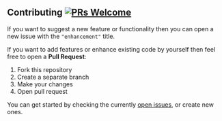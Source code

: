 ## Contributing [![PRs Welcome](https://img.shields.io/badge/PRs-welcome-brightgreen.svg?style=flat-square)](https://makeapullrequest.com)

If you want to suggest a new feature or functionality then you can open a new issue with the `"enhancement"` title.

If you want to add features or enhance existing code by yourself then feel free to open a **Pull Request**:

1. Fork this repository
2. Create a separate branch
3. Make your changes
5. Open pull request

You can get started by checking the currently [open issues](https://github.com/R37r0-Gh057/pyCatAI-pet/issues), or create new ones.
